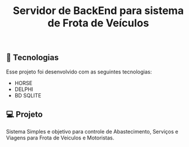
<h1 align="center"> Servidor de BackEnd para sistema de Frota de Veículos  </h1>
<br>



## 🚀 Tecnologias

Esse projeto foi desenvolvido com as seguintes tecnologias:

- HORSE
- DELPHI
- BD SQLITE

## 💻 Projeto

Sistema Simples e objetivo para controle de Abastecimento, Serviços e Viagens para Frota de Veiculos e Motoristas.<br>
